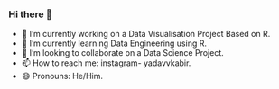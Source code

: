 ### Hi there 👋
- 🔭 I’m currently working on a Data Visualisation Project Based on R.
- 🌱 I’m currently learning Data Engineering using R.
- 👯 I’m looking to collaborate on a Data Science Project.
- 📫 How to reach me: instagram- yadavvkabir.
- 😄 Pronouns: He/Him.

